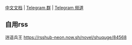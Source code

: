[中文文档](https://docs.rsshub.app) | [Telegram 群](https://t.me/rsshub) | [Telegram 频道](https://t.me/awesomeRSSHub)

## 自用rss
逍遥兵王 https://rsshub-neon.now.sh/novel/shuquge/84568
